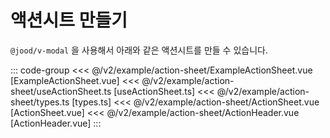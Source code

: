 <script setup>
import ExampleActionSheet from './action-sheet/ExampleActionSheet.vue';
</script>

# 액션시트 만들기

`@jood/v-modal` 을 사용해서 아래와 같은 액션시트를 만들 수 있습니다.

<ExampleActionSheet />


::: code-group
<<< @/v2/example/action-sheet/ExampleActionSheet.vue [ExampleActionSheet.vue]
<<< @/v2/example/action-sheet/useActionSheet.ts [useActionSheet.ts]
<<< @/v2/example/action-sheet/types.ts [types.ts]
<<< @/v2/example/action-sheet/ActionSheet.vue [ActionSheet.vue]
<<< @/v2/example/action-sheet/ActionHeader.vue [ActionHeader.vue]
:::